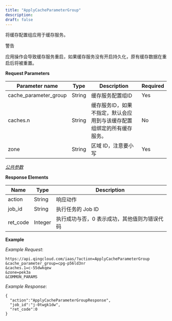 ```yaml
---
title: "ApplyCacheParameterGroup"
description: 
draft: false
---
```




将缓存配置组应用于缓存服务。

警告

应用操作会导致缓存服务重启，如果缓存服务没有开启持久化，原有缓存数据在重启后将被重置。

**Request Parameters**

| Parameter name | Type | Description | Required |
| --- | --- | --- | --- |
| cache_parameter_group | String | 缓存服务配置组ID | Yes |
| caches.n | String | 缓存服务ID，如果不指定，默认会应用到与该缓存配置组绑定的所有缓存服务。 | No |
| zone | String | 区域 ID，注意要小写 | Yes |

[_公共参数_](../../../parameters/)

**Response Elements**

| Name | Type | Description |
| --- | --- | --- |
| action | String | 响应动作 |
| job_id | String | 执行任务的 Job ID |
| ret_code | Integer | 执行成功与否，0 表示成功，其他值则为错误代码 |

**Example**

_Example Request_:

```
https://api.qingcloud.com/iaas/?action=ApplyCacheParameterGroup
&cache_parameter_group=cpg-p56ld3nr
&caches.1=c-55dwkqew
&zone=pek3a
&COMMON_PARAMS
```

_Example Response_:

```
{
  "action":"ApplyCacheParameterGroupResponse",
  "job_id":"j-0twgk1dw",
  "ret_code":0
}
```

